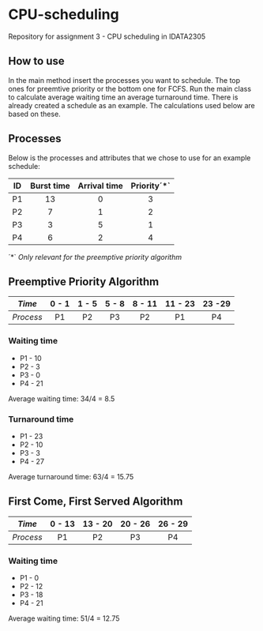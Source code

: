 # CPU-scheduling
Repository for assignment 3 - CPU scheduling in IDATA2305

## How to use
In the main method insert the processes you want to schedule. The top ones for preemtive priority or the bottom one for
FCFS. Run the main class to calculate average waiting time an average turnaround time. There is already created a schedule
as an example. The calculations used below are based on these.
## Processes
Below is the processes and attributes that we chose to use for an example schedule:

| ID | Burst time | Arrival time | Priority´*` |
|:--:|:----------:|:------------:|:-----------:|
| P1 |     13     |      0       |      3      |
| P2 |     7      |      1       |      2      |
| P3 |     3      |      5       |      1      |
| P4 |     6      |      2       |      4      |

´*` *Only relevant for the preemptive priority algorithm*


## Preemptive Priority Algorithm
|  *Time*   | 0 - 1 | 1 - 5 | 5 - 8 | 8 - 11 | 11 - 23 | 23 -29 |
|:---------:|:-----:|:-----:|:-----:|:------:|:-------:|:-----:|
| *Process* |  P1   |  P2   |  P3   |   P2   |   P1    |  P4   |
### Waiting time

* P1 - 10
* P2 - 3
* P3 - 0
* P4 - 21

Average waiting time: 34/4 = 8.5

### Turnaround time

* P1 - 23
* P2 - 10
* P3 - 3
* P4 - 27

Average turnaround time: 63/4 = 15.75



## First Come, First Served Algorithm
|  *Time*   | 0 - 13 | 13 - 20 | 20 - 26 | 26 - 29 |
|:---------:|:------:|:-------:|:-------:|:------:|
| *Process* |   P1   |   P2    |   P3    |   P4   |
### Waiting time

* P1 - 0
* P2 - 12
* P3 - 18
* P4 - 21

Average waiting time: 51/4 = 12.75